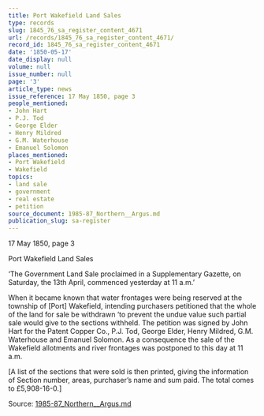 ```yaml
---
title: Port Wakefield Land Sales
type: records
slug: 1845_76_sa_register_content_4671
url: /records/1845_76_sa_register_content_4671/
record_id: 1845_76_sa_register_content_4671
date: '1850-05-17'
date_display: null
volume: null
issue_number: null
page: '3'
article_type: news
issue_reference: 17 May 1850, page 3
people_mentioned:
- John Hart
- P.J. Tod
- George Elder
- Henry Mildred
- G.M. Waterhouse
- Emanuel Solomon
places_mentioned:
- Port Wakefield
- Wakefield
topics:
- land sale
- government
- real estate
- petition
source_document: 1985-87_Northern__Argus.md
publication_slug: sa-register
---
```


17 May 1850, page 3

Port Wakefield Land Sales

‘The Government Land Sale proclaimed in a Supplementary Gazette, on Saturday, the 13th April, commenced yesterday at 11 a.m.’

When it became known that water frontages were being reserved at the township of [Port] Wakefield, intending purchasers petitioned that the whole of the land for sale be withdrawn ‘to prevent the undue value such partial sale would give to the sections withheld.  The petition was signed by John Hart for the Patent Copper Co., P.J. Tod, George Elder, Henry Mildred, G.M. Waterhouse and Emanuel Solomon.  As a consequence the sale of the Wakefield allotments and river frontages was postponed to this day at 11 a.m.

[A list of the sections that were sold is then printed, giving the information of Section number, areas, purchaser’s name and sum paid.  The total comes to £5,908-16-0.]

Source: [1985-87_Northern__Argus.md](/downloads/markdown/1985-87_Northern__Argus.md)

